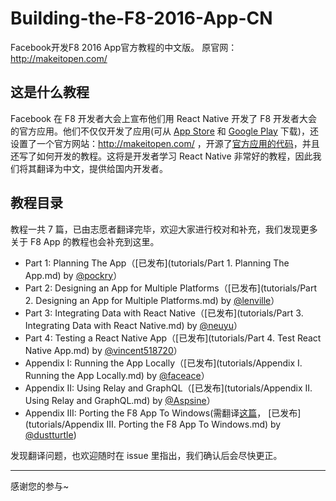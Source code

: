 # Building-the-F8-2016-App-CN
Facebook开发F8 2016 App官方教程的中文版。 原官网： http://makeitopen.com/

## 这是什么教程

Facebook 在 F8 开发者大会上宣布他们用 React Native 开发了 F8 开发者大会的官方应用。他们不仅仅开发了应用(可从 [App Store](https://itunes.apple.com/us/app/f8/id853467066) 和 [Google Play](https://play.google.com/store/apps/details?id=com.facebook.f8) 下载)，还设置了一个官方网站：http://makeitopen.com/ ，开源了[官方应用的代码](https://github.com/fbsamples/f8app/)，并且还写了如何开发的教程。这将是开发者学习 React Native 非常好的教程，因此我们将其翻译为中文，提供给国内开发者。

## 教程目录

教程一共 7 篇，已由志愿者翻译完毕，欢迎大家进行校对和补充，我们发现更多关于 F8 App 的教程也会补充到这里。

* Part 1: Planning The App（[已发布](tutorials/Part 1. Planning The App.md) by [@pockry](https://github.com/pockry)）
* Part 2: Designing an App for Multiple Platforms（[已发布](tutorials/Part 2. Designing an App for Multiple Platforms.md) by [@lenville](https://github.com/lenville)）
* Part 3: Integrating Data with React Native（[已发布](tutorials/Part 3. Integrating Data with React Native.md) by [@neuyu](https://github.com/neuyu)）
* Part 4: Testing a React Native App（[已发布](tutorials/Part 4. Test React Native App.md) by [@vincent518720](https://github.com/vincent518720)）
* Appendix I: Running the App Locally（[已发布](tutorials/Appendix I. Running the App Locally.md) by [@faceace](https://github.com/faceace)）
* Appendix II: Using Relay and GraphQL（[已发布](tutorials/Appendix II. Using Relay and GraphQL.md) by [@Aspsine](https://github.com/Aspsine)）
* Appendix III: Porting the F8 App To Windows(需翻译[这篇](https://ericroz.wordpress.com/2016/04/11/f8-app-on-windows-10-mobile/)， [已发布](tutorials/Appendix III. Porting the F8 App To Windows.md) by [@dustturtle](https://github.com/dustturtle))

发现翻译问题，也欢迎随时在 issue 里指出，我们确认后会尽快更正。




---

感谢您的参与~